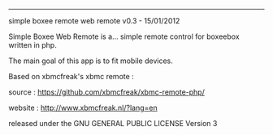________________________________________________
simple boxee remote web remote v0.3 - 15/01/2012


Simple Boxee Web Remote is a... simple remote control for boxeebox written in php.


The main goal of this app is to fit mobile devices.




Based on xbmcfreak's xbmc remote :

source :
https://github.com/xbmcfreak/xbmc-remote-php/

website :
http://www.xbmcfreak.nl/?lang=en




released under the GNU GENERAL PUBLIC LICENSE Version 3

